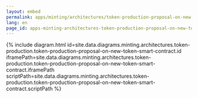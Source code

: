 ```yaml
---
layout: embed
permalink: apps/minting/architectures/token-production-proposal-on-new-token-smart-contract/diagram
lang: en
page_id: apps-minting-architectures-token-production-proposal-on-new-token-smart-contract-diagram
---
```

{% include diagram.html id=site.data.diagrams.minting.architectures.token-production.token-production-proposal-on-new-token-smart-contract.id iframePath=site.data.diagrams.minting.architectures.token-production.token-production-proposal-on-new-token-smart-contract.iframePath scriptPath=site.data.diagrams.minting.architectures.token-production.token-production-proposal-on-new-token-smart-contract.scriptPath %}
